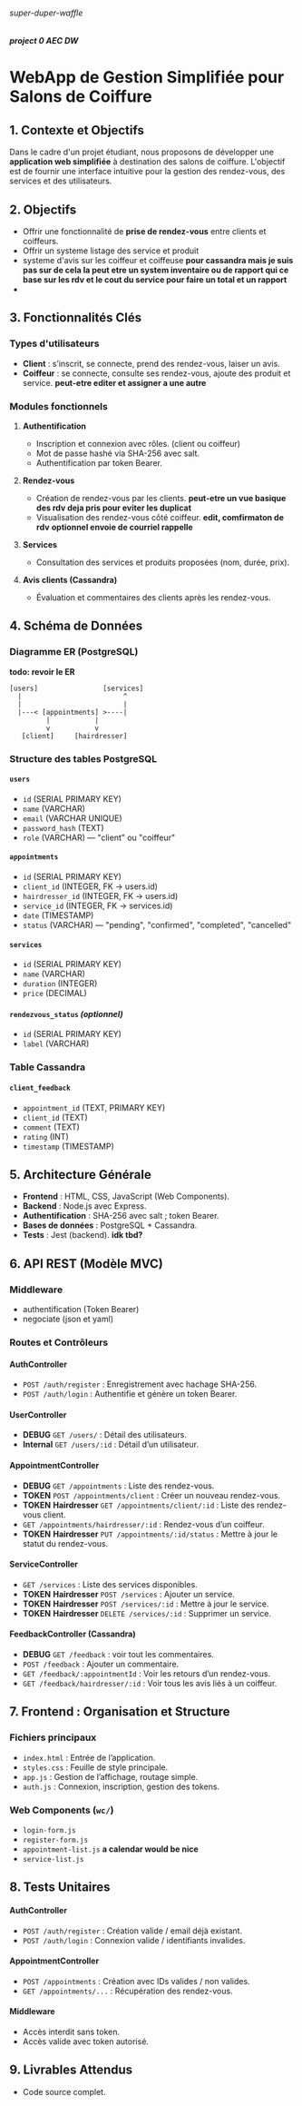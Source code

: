 ###### super-duper-waffle
##### project 0 AEC DW 

# WebApp de Gestion Simplifiée pour Salons de Coiffure

## 1. Contexte et Objectifs

Dans le cadre d'un projet étudiant, nous proposons de développer une **application web simplifiée** à destination des salons de coiffure. L'objectif est de fournir une interface intuitive pour la gestion des rendez-vous, des services et des utilisateurs.

## 2. Objectifs

* Offrir une fonctionnalité de **prise de rendez-vous** entre clients et coiffeurs.
* Offrir un systeme listage des service et produit
* systeme d'avis sur les coiffeur et coiffeuse **pour cassandra mais je suis pas sur de cela la peut etre un system inventaire ou de rapport qui ce base sur les rdv et le cout du service pour faire un total et un rapport** 
* 

## 3. Fonctionnalités Clés

### Types d'utilisateurs

* **Client** : s’inscrit, se connecte, prend des rendez-vous, laiser un avis.
* **Coiffeur** : se connecte, consulte ses rendez-vous, ajoute des produit et service. **peut-etre editer et assigner a une autre**

### Modules fonctionnels

1. **Authentification**

   * Inscription et connexion avec rôles. (client ou coiffeur)
   * Mot de passe hashé via SHA-256 avec salt.
   * Authentification par token Bearer.

2. **Rendez-vous**

   * Création de rendez-vous par les clients. **peut-etre un vue basique des rdv deja pris pour eviter les duplicat**
   * Visualisation des rendez-vous côté coiffeur. **edit, comfirmaton de rdv** **optionnel envoie de courriel rappelle**

3. **Services**

   * Consultation des services et produits proposées (nom, durée, prix).

4. **Avis clients (Cassandra)**

   * Évaluation et commentaires des clients après les rendez-vous.

## 4. Schéma de Données

### Diagramme ER (PostgreSQL)

**todo: revoir le ER**
```
[users]                [services]
  |                         ^
  |                         |
  |---< [appointments] >----|
         |           |
         v           v
   [client]     [hairdresser]
```

### Structure des tables PostgreSQL

#### `users`

* `id` (SERIAL PRIMARY KEY)
* `name` (VARCHAR)
* `email` (VARCHAR UNIQUE)
* `password_hash` (TEXT)
* `role` (VARCHAR) — "client" ou "coiffeur"

#### `appointments`

* `id` (SERIAL PRIMARY KEY)
* `client_id` (INTEGER, FK → users.id)
* `hairdresser_id` (INTEGER, FK → users.id)
* `service_id` (INTEGER, FK → services.id)
* `date` (TIMESTAMP)
* `status` (VARCHAR) — "pending", "confirmed", "completed", "cancelled"

#### `services`

* `id` (SERIAL PRIMARY KEY)
* `name` (VARCHAR)
* `duration` (INTEGER)
* `price` (DECIMAL)

#### `rendezvous_status` *(optionnel)*

* `id` (SERIAL PRIMARY KEY)
* `label` (VARCHAR)

### Table Cassandra

#### `client_feedback`

* `appointment_id` (TEXT, PRIMARY KEY)
* `client_id` (TEXT)
* `comment` (TEXT)
* `rating` (INT)
* `timestamp` (TIMESTAMP)

## 5. Architecture Générale

* **Frontend** : HTML, CSS, JavaScript (Web Components).
* **Backend** : Node.js avec Express.
* **Authentification** : SHA-256 avec salt ; token Bearer.
* **Bases de données** : PostgreSQL + Cassandra.
* **Tests** : Jest (backend). **idk tbd?**

## 6. API REST (Modèle MVC)

### Middleware 
* authentification (Token Bearer)
* negociate (json et yaml)

### Routes et Contrôleurs

#### AuthController

* `POST /auth/register` : Enregistrement avec hachage SHA-256.
* `POST /auth/login` : Authentifie et génère un token Bearer.

#### UserController

* **DEBUG** `GET /users/` : Détail des utilisateurs.
* **Internal** `GET /users/:id` : Détail d’un utilisateur.

#### AppointmentController

* **DEBUG** `GET /appointments` : Liste des rendez-vous.
* **TOKEN** `POST /appointments/client` : Créer un nouveau rendez-vous.
* **TOKEN** **Hairdresser** `GET /appointments/client/:id` : Liste des rendez-vous client.
* `GET /appointments/hairdresser/:id` : Rendez-vous d’un coiffeur.
* **TOKEN** **Hairdresser** `PUT /appointments/:id/status` : Mettre à jour le statut du rendez-vous.

#### ServiceController

* `GET /services` : Liste des services disponibles.
* **TOKEN** **Hairdresser** `POST /services` : Ajouter un service.
* **TOKEN** **Hairdresser** `POST /services/:id` : Mettre à jour le service.
* **TOKEN** **Hairdresser** `DELETE /services/:id` : Supprimer un service.

#### FeedbackController (Cassandra)

* **DEBUG** `GET /feedback` : voir tout les commentaires.
* `POST /feedback` : Ajouter un commentaire.
* `GET /feedback/:appointmentId` : Voir les retours d’un rendez-vous.
* `GET /feedback/hairdresser/:id` : Voir tous les avis liés à un coiffeur.

## 7. Frontend : Organisation et Structure

### Fichiers principaux

* `index.html` : Entrée de l’application.
* `styles.css` : Feuille de style principale.
* `app.js` : Gestion de l’affichage, routage simple.
* `auth.js` : Connexion, inscription, gestion des tokens.

### Web Components (`wc/`)

* `login-form.js`
* `register-form.js`
* `appointment-list.js` **a calendar would be nice**
* `service-list.js`

## 8. Tests Unitaires

#### AuthController

* `POST /auth/register` : Création valide / email déjà existant.
* `POST /auth/login` : Connexion valide / identifiants invalides.

#### AppointmentController

* `POST /appointments` : Création avec IDs valides / non valides.
* `GET /appointments/...` : Récupération des rendez-vous.

#### Middleware

* Accès interdit sans token.
* Accès valide avec token autorisé.

## 9. Livrables Attendus

* Code source complet.